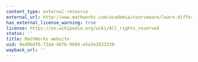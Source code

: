```yaml
---
content_type: external-resource
external_url: http://www.mathworks.com/academia/courseware/learn-differential-equations.html
has_external_license_warning: true
license: https://en.wikipedia.org/wiki/All_rights_reserved
status: ''
title: MathWorks website
uid: 9ed9bdf6-f2a4-46fb-9b04-e5a3e2033339
wayback_url: ''
---
```

